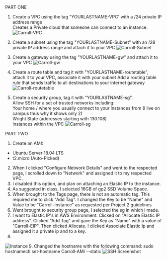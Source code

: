 PART ONE


1. Create a VPC using the tag "YOURLASTNAME-VPC' with a /24 private IP address range  
Creates a Private cloud that someone can connect to an instance.
![Carroll-VPC](https://user-images.githubusercontent.com/77283021/153804860-2c0ed028-e99f-43cd-891f-d2a21154cfb2.PNG)

2. Create a subnet using the tag "YOURLASTNAME-Subnet" with an /28 private IP address range and attach it to your VPC
![Carroll-Subnet](https://user-images.githubusercontent.com/77283021/153804866-888c364a-5be1-4d23-9346-f27ea77407f2.PNG)

3. Create a gateway using the tag "YOURLASTNAME-gw" and attach it to your VPC
![Carroll-gw](https://user-images.githubusercontent.com/77283021/153804880-3fe36288-98ca-40d4-a797-a2d61ea4e997.PNG)

4. Create a route table and tag it with "YOURLASTNAME-routetable", attach it to your VPC, associate it with your subnet
Add a routing table rule that sends traffic to all destinations to your internet gateway
![Carroll-routetable](https://user-images.githubusercontent.com/77283021/153805309-6d1e36e7-7e6a-477c-97f5-c787cac495b0.PNG)


5. Create a security group, tag it with "YOURLASTNAME-sg".  
Allow SSH for a set of trusted networks including:  
Your home / where you usually connect to your instances from (I live on campus thus why it shows only 2)  
Wright State (addresses starting with 130.108)  
Instances within the VPC
![Carroll-sg](https://user-images.githubusercontent.com/77283021/153804876-db4e6aac-2dcb-4719-939b-5bb26c33c0bc.PNG)

PART TWO

1. Create an AMI:
- Ubuntu Server 18.04 LTS  
- t2.micro (Auto-Picked)
2. When I clicked "Configure Network Details" and went to the respected page, I scrolled down to "Network" and assigned it to my respected VPC.
3. I disabled this option, and plan on attaching an Elastic IP to the instance.
4. As suggested in class, I selected 16GB of gp2 SSD Volume Space.
5. When brought to the Tags page, there is not an automatic tag. This required me to click
"Add Tag". I changed the Key to be "Name" and Value to be "Carroll-instance" as requested per Project 2 guidelines
6. Went brought to security group page, I selected the sg in which i made.
7. I want to Elastic IP's in AWS Environment. Clicked on "Allocate Elastic IP address".
Clicked "Add Tag" and gave the Key as "Name" with a value of "Carroll-EIP". Then clicked Allocate.
I clicked Associate Elastic Ip and assigned it a private ip and to a key.
8.
![Instance](https://user-images.githubusercontent.com/77283021/153880458-2a04eb38-d467-4e2c-85a3-0b89442a576a.png)
9. Changed the hostname with the following command: sudo hostnamectl set-hostname Carroll-AMI --static
![SSH Screenshot](https://user-images.githubusercontent.com/77283021/153885464-84d995be-0d1a-4b82-a38f-72133b8f9d3b.png)
